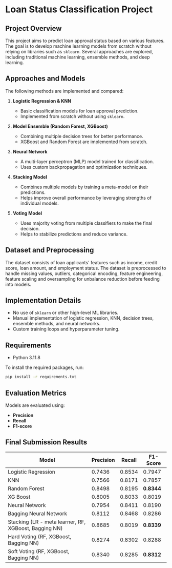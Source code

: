 # Loan Status Classification Project

## Project Overview
This project aims to predict loan approval status based on various features. The goal is to develop machine learning models from scratch without relying on libraries such as `sklearn`. Several approaches are explored, including traditional machine learning, ensemble methods, and deep learning.

## Approaches and Models
The following methods are implemented and compared:

1. **Logistic Regression & KNN**  
   - Basic classification models for loan approval prediction.
   - Implemented from scratch without using `sklearn`.

2. **Model Ensemble (Random Forest, XGBoost)**  
   - Combining multiple decision trees for better performance.
   - XGBoost and Random Forest are implemented from scratch.

3. **Neural Network**  
   - A multi-layer perceptron (MLP) model trained for classification.
   - Uses custom backpropagation and optimization techniques.

4. **Stacking Model**  
   - Combines multiple models by training a meta-model on their predictions.
   - Helps improve overall performance by leveraging strengths of individual models.

5. **Voting Model**  
   - Uses majority voting from multiple classifiers to make the final decision.
   - Helps to stabilize predictions and reduce variance.

## Dataset and Preprocessing
The dataset consists of loan applicants' features such as income, credit score, loan amount, and employment status. The dataset is preprocessed to handle missing values, outliers, categorical encoding, feature engineering, feature scaling and oversampling for unbalance reduction before feeding into models.

## Implementation Details
- No use of `sklearn` or other high-level ML libraries.
- Manual implementation of logistic regression, KNN, decision trees, ensemble methods, and neural networks.
- Custom training loops and hyperparameter tuning.

## Requirements

- Python 3.11.8

To install the required packages, run:

```sh
pip install -r requirements.txt
```

## Evaluation Metrics
Models are evaluated using:
- **Precision**
- **Recall**
- **F1-score**

## Final Submission Results

| Model                                      | Precision | Recall  | F1-Score |
|--------------------------------------------|-----------|---------|----------|
| Logistic Regression                        | 0.7436    | 0.8534  | 0.7947   |
| KNN                                        | 0.7566    | 0.8171  | 0.7857   |
| Random Forest                              | 0.8498    | 0.8195  | **0.8344** |
| XG Boost                                   | 0.8005    | 0.8033  | 0.8019   |
| Neural Network                             | 0.7954    | 0.8411  | 0.8190   |
| Bagging Neural Network                     | 0.8112    | 0.8468  | 0.8286   |
| Stacking (LR - meta learner, RF, XGBoost, Bagging NN) | 0.8685    | 0.8019  | **0.8339** |
| Hard Voting (RF, XGBoost, Bagging NN)      | 0.8274    | 0.8302  | 0.8288   |
| Soft Voting (RF, XGBoost, Bagging NN)      | 0.8340    | 0.8285  | **0.8312** |




